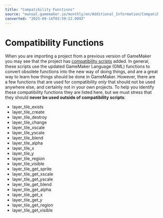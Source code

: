 ```yaml
---
title: "Compatibility Functions"
source: "manual.gamemaker.io/monthly/en/Additional_Information/Compatibility_Functions.htm"
converted: "2025-09-14T03:59:22.009Z"
---
```


# Compatibility Functions

When you are importing a project from a previous version of GameMaker you may see that the project has [compatibility scripts](Compatibility_Scripts.md) added. In general, these scripts use the updated GameMaker Language (GML) functions to convert obsolete functions into the new way of doing things, and are a great way to learn how things should be done in GameMaker. However, there are a few functions that are used for compatibility _only_ that should not be used anywhere else, and certainly not in your own projects. To help you identify these compatibility functions they are listed here, but we must stress that they should **never be used outside of compatibility scripts**:

-   layer\_tile\_exists
-   layer\_tile\_create
-   layer\_tile\_destroy
-   layer\_tile\_change
-   layer\_tile\_xscale
-   layer\_tile\_yscale
-   layer\_tile\_blend
-   layer\_tile\_alpha
-   layer\_tile\_x
-   layer\_tile\_y
-   layer\_tile\_region
-   layer\_tile\_visible
-   layer\_tile\_get\_sprite
-   layer\_tile\_get\_xscale
-   layer\_tile\_get\_yscale
-   layer\_tile\_get\_blend
-   layer\_tile\_get\_alpha
-   layer\_tile\_get\_x
-   layer\_tile\_get\_y
-   layer\_tile\_get\_region
-   layer\_tile\_get\_visible